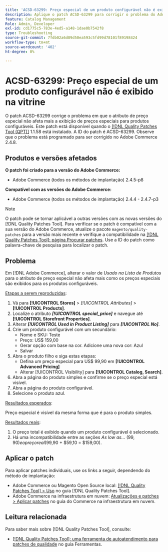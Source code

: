 ```yaml
---
title: 'ACSD-63299: Preço especial de um produto configurável não é exibido na vitrine'
description: Aplique o patch ACSD-63299 para corrigir o problema do Adobe Commerce em que o atributo de preço especial não afeta mais a exibição de preços especiais para produtos configuráveis.
feature: Catalog Management
Role: Admin, Developer
exl-id: cd1775c5-783e-4ed5-a148-1dae0b7542f8
type: Troubleshooting
source-git-commit: 7fdb02a6d89d50ea593c5fd99d78101f89198424
workflow-type: tm+mt
source-wordcount: '402'
ht-degree: 0%

---
```


# ACSD-63299: Preço especial de um produto configurável não é exibido na vitrine

O patch ACSD-63299 corrige o problema em que o atributo de preço especial não afeta mais a exibição de preços especiais para produtos configuráveis. Este patch está disponível quando o [[!DNL Quality Patches Tool (QPT)]](/help/tools/quality-patches-tool/quality-patches-tool-to-self-serve-quality-patches.md) 1.1.58 está instalado. A ID do patch é ACSD-63299. Observe que o problema está programado para ser corrigido no Adobe Commerce 2.4.8.

## Produtos e versões afetados

**O patch foi criado para a versão do Adobe Commerce:**

* Adobe Commerce (todos os métodos de implantação) 2.4.5-p8

**Compatível com as versões do Adobe Commerce:**

* Adobe Commerce (todos os métodos de implantação) 2.4.4 - 2.4.7-p3

>[!NOTE]
>
>O patch pode se tornar aplicável a outras versões com as novas versões do [!DNL Quality Patches Tool]. Para verificar se o patch é compatível com a sua versão do Adobe Commerce, atualize o pacote `magento/quality-patches` para a versão mais recente e verifique a compatibilidade na [[!DNL Quality Patches Tool]: página Procurar patches](https://experienceleague.adobe.com/tools/commerce-quality-patches/index.html). Use a ID do patch como palavra-chave de pesquisa para localizar o patch.

## Problema

Em [!DNL Adobe Commerce], alterar o valor de *Usado na Lista de Produtos* para o atributo de preço especial não afeta mais como os preços especiais são exibidos para os produtos configuráveis.

<u>Etapas a serem reproduzidas</u>:

1. Vá para **[!UICONTROL Stores]** > *[!UICONTROL Attributes]* > **[!UICONTROL Products]**.
1. Localize o atributo ***[!UICONTROL special_price]*** e navegue até **[!UICONTROL Storefront Properties]**.
1. Alterar ***[!UICONTROL Used in Product Listing]*** para ***[!UICONTROL No]***.
1. Crie um produto configurável com um secundário:
   * Nome e SKU: Teste
   * Preço: US$ 159,00
   * Gerar opção com base na cor. Adicione uma nova cor: Azul
   * Salvar
1. Abra o produto filho e siga estas etapas:
   * Defina um preço especial para US$ 99,90 em **[!UICONTROL Advanced Pricing]**
   * Alterar [!UICONTROL Visibility] para **[!UICONTROL Catalog, Search]**.
1. Abra a página do produto simples e confirme se o preço especial está visível.
1. Abra a página do produto configurável.
1. Selecione o produto azul.

<u>Resultados esperados</u>:

Preço especial é visível da mesma forma que é para o produto simples.

<u>Resultados reais</u>:

1. O preço total é exibido quando um produto configurável é selecionado.
1. Há uma incompatibilidade entre as seções *As low as...* ($99,90) e o preço real ($99,90 + $59,10 = $159,00).

## Aplicar o patch

Para aplicar patches individuais, use os links a seguir, dependendo do método de implantação:

* Adobe Commerce ou Magento Open Source local: [[!DNL Quality Patches Tool] > Uso](/help/tools/quality-patches-tool/usage.md) no guia [!DNL Quality Patches Tool].
* Adobe Commerce na infraestrutura em nuvem: [Atualizações e patches > Aplicar patches](https://experienceleague.adobe.com/docs/commerce-cloud-service/user-guide/develop/upgrade/apply-patches.html) no guia do Commerce na infraestrutura em nuvem.

## Leitura relacionada

Para saber mais sobre [!DNL Quality Patches Tool], consulte:

* [[!DNL Quality Patches Tool]: uma ferramenta de autoatendimento para patches de qualidade](/help/tools/quality-patches-tool/quality-patches-tool-to-self-serve-quality-patches.md) no guia Ferramentas.
